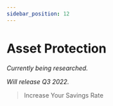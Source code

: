 ```yaml
---
sidebar_position: 12
---
```


# Asset Protection

*Currently being researched.* 

*Will release Q3 2022.*

>Increase Your Savings Rate